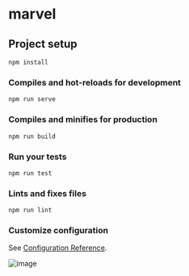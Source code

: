 # marvel

## Project setup
```
npm install
```

### Compiles and hot-reloads for development
```
npm run serve
```

### Compiles and minifies for production
```
npm run build
```

### Run your tests
```
npm run test
```

### Lints and fixes files
```
npm run lint
```

### Customize configuration
See [Configuration Reference](https://cli.vuejs.org/config/).


![image](https://user-images.githubusercontent.com/44696785/144857771-5046c77c-c567-429e-be4c-95fbce98774b.png)

